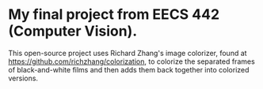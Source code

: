 # My final project from EECS 442 (Computer Vision).
This open-source project uses Richard Zhang's image colorizer, found at https://github.com/richzhang/colorization, to colorize the separated frames of black-and-white films and then adds them back together into colorized versions.

